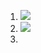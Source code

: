 1. ![](http://www.sciweavers.org/upload/Tex2Img_1521728874/render.png)
1. ![](http://www.sciweavers.org/upload/Tex2Img_1521729141/render.png)
1.
